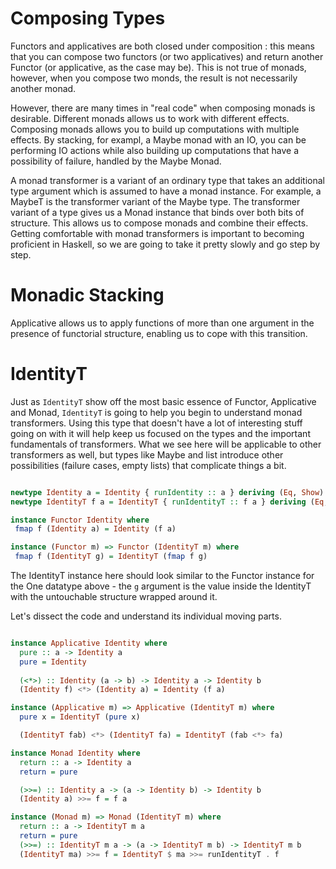 # Composing Types

Functors and applicatives are both closed under composition : this means that
you can compose two functors (or two applicatives) and return another Functor
(or applicative, as the case may be). This is not true of monads, however, when
you compose two monds, the result is not necessarily another monad.

However, there are many times in "real code" when composing monads is
desirable. Different monads allows us to work with different effects. Composing
monads allows you to build up computations with multiple effects. By stacking,
for exampl, a Maybe monad with an IO, you can be performing IO actions while
also building up computations that have a possibility of failure, handled by
the Maybe Monad.

A monad transformer is a variant of an ordinary type that takes an
additional type argument which is assumed to have a monad instance. For
example, a MaybeT is the transformer variant of the Maybe type. The transformer
variant of a type gives us a Monad instance that binds over both bits of
structure. This allows us to compose monads and combine their effects. Getting
comfortable with monad transformers is important to becoming proficient in
Haskell, so we are going to take it pretty slowly and go step by step.

# Monadic Stacking

Applicative allows us to apply functions of more than one argument in the
presence of functorial structure, enabling us to cope with this transition.

# IdentityT 

Just as `IdentityT` show off the most basic essence of Functor, Applicative and
Monad, `IdentityT` is going to help you begin to understand monad transformers.
Using this type that doesn't have a lot of interesting stuff going on with it
will help keep us focused on the types and the important fundamentals of
transformers. What we see here will be applicable to other transformers as
well, but types like Maybe and list introduce other possibilities (failure
cases, empty lists) that complicate things a bit.

```haskell

newtype Identity a = Identity { runIdentity :: a } deriving (Eq, Show) 
newtype IdentityT f a = IdentityT { runIdentityT :: f a } deriving (Eq, Show) 

instance Functor Identity where
 fmap f (Identity a) = Identity (f a)

instance (Functor m) => Functor (IdentityT m) where
 fmap f (IdentityT g) = IdentityT (fmap f g)

```

The IdentityT instance here should look similar to the Functor instance for the
One datatype above - the `g` argument is the value inside the IdentityT with the
untouchable structure wrapped around it. 

Let's dissect the code and understand its individual moving parts.

```haskell

instance Applicative Identity where
  pure :: a -> Identity a
  pure = Identity
  
  (<*>) :: Identity (a -> b) -> Identity a -> Identity b
  (Identity f) <*> (Identity a) = Identity (f a) 

instance (Applicative m) => Applicative (IdentityT m) where
  pure x = IdentityT (pure x)

  (IdentityT fab) <*> (IdentityT fa) = IdentityT (fab <*> fa)

instance Monad Identity where
  return :: a -> Identity a
  return = pure

  (>>=) :: Identity a -> (a -> Identity b) -> Identity b
  (Identity a) >>= f = f a

instance (Monad m) => Monad (IdentityT m) where
  return :: a -> IdentityT m a
  return = pure
  (>>=) :: IdentityT m a -> (a -> IdentityT m b) -> IdentityT m b
  (IdentityT ma) >>= f = IdentityT $ ma >>= runIdentityT . f

```


